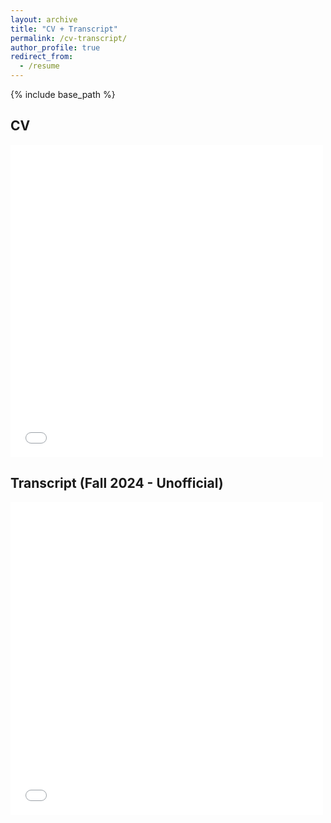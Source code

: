 ```yaml
---
layout: archive
title: "CV + Transcript"
permalink: /cv-transcript/
author_profile: true
redirect_from:
  - /resume
---
```


{% include base_path %}

## CV

<embed src="/files/CV.pdf" width="500" height="500" type="application/pdf">

## Transcript (Fall 2024 - Unofficial)

<embed src="/files/F24_transcript.pdf" width="500" height="500" type="application/pdf">
